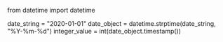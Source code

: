 from datetime import datetime

date_string = "2020-01-01"
date_object = datetime.strptime(date_string, "%Y-%m-%d")
integer_value = int(date_object.timestamp())
